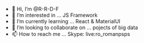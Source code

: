 - 👋 Hi, I’m @R-R-D-F
- 👀 I’m interested in ... JS Framework
- 🌱 I’m currently learning ... React & MaterialUI
- 💞️ I’m looking to collaborate on ... pojects of big data
- 📫 How to reach me ... Skype: live:ro_romanpsps

<!---
R-R-D-F/R-R-D-F is a ✨ special ✨ repository because its `README.md` (this file) appears on your GitHub profile.
You can click the Preview link to take a look at your changes.
--->
